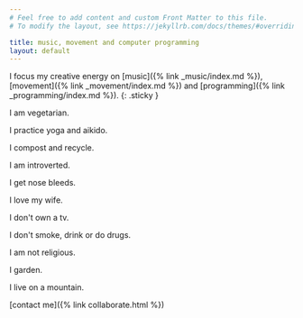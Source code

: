 ```yaml
---
# Feel free to add content and custom Front Matter to this file.
# To modify the layout, see https://jekyllrb.com/docs/themes/#overriding-theme-defaults

title: music, movement and computer programming
layout: default
---
```


I focus my creative energy on [music]({% link _music/index.md %}), [movement]({% link _movement/index.md %}) and [programming]({% link _programming/index.md %}).
{: .sticky }

I am vegetarian.

I practice yoga and aikido.

I compost and recycle.

I am introverted.

I get nose bleeds. 

I love my wife.

I don't own a tv. 

I don't smoke, drink or do drugs. 

I am not religious.

I garden.

I live on a mountain.

[contact me]({% link collaborate.html %})

<script>
document.addEventListener("DOMContentLoaded", (e) => {

    var sticky = document.querySelector('.sticky');

    linebreakNav();
    var ticking = false;
    window.addEventListener("scroll", () => {
        if (!ticking) {
            window.requestAnimationFrame(() => {
                stickyNav();
                ticking = false;
            });
            ticking = true;
        }
    });
    window.addEventListener("resize", () => {
    linebreakNav().then(() => {
            if (!ticking) {
                window.requestAnimationFrame(() => {
                    stickyNav();
                    ticking = false;
                });
                ticking = true;
            }
        });
    });
    
    function stickyNav() {
        var position = sticky.getBoundingClientRect().top;
        var height = sticky.getBoundingClientRect().height;
        if(position == 0) {
            sticky.style.top = `-${height/2}px`;
        }
    }
    function linebreakNav() {
        var content = sticky.innerHTML;
        if (window.matchMedia('screen and (max-width: 768px)').matches) {
            if(content.indexOf('<br>') < 0) {
                sticky.innerHTML = content.substring(0, 30) + "<br>" + content.substring(30);
            }
        } else {
            sticky.innerHTML = content.replace("<br>", "");
        }
        return Promise.resolve();
    }
});


</script>




